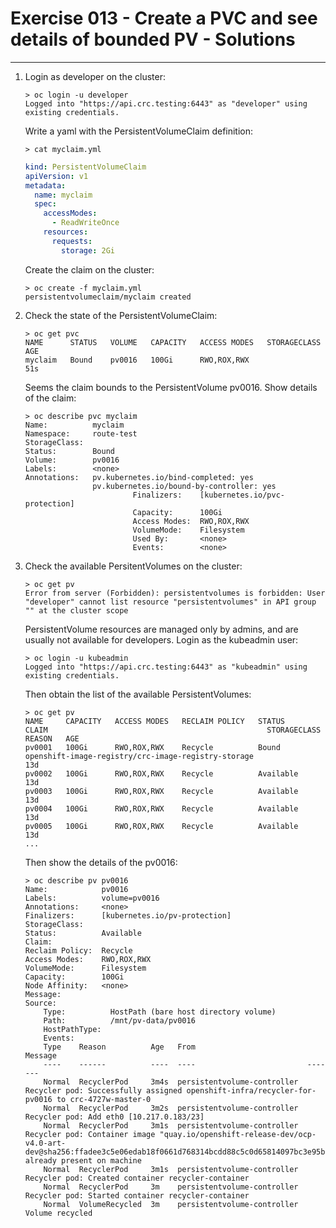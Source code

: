 # Exercise 013 - Create a PVC and see details of bounded PV - Solutions

---

1. Login as developer on the cluster:

   ```console
   > oc login -u developer
   Logged into "https://api.crc.testing:6443" as "developer" using existing credentials.
   ```

   Write a yaml with the PersistentVolumeClaim definition:

   ```console
   > cat myclaim.yml
   ```
   
   ```yaml
   kind: PersistentVolumeClaim
   apiVersion: v1
   metadata:
     name: myclaim
     spec:
       accessModes:
         - ReadWriteOnce
       resources:
         requests:
           storage: 2Gi
   ```

   Create the claim on the cluster:

   ```console
   > oc create -f myclaim.yml
   persistentvolumeclaim/myclaim created
   ```

2. Check the state of the PersistentVolumeClaim:

   ```console
   > oc get pvc
   NAME      STATUS   VOLUME   CAPACITY   ACCESS MODES   STORAGECLASS   AGE
   myclaim   Bound    pv0016   100Gi      RWO,ROX,RWX                   51s
   ```

   Seems the claim bounds to the PersistentVolume pv0016. Show details of the
   claim:

   ```console
   > oc describe pvc myclaim
   Name:          myclaim
   Namespace:     route-test
   StorageClass:
   Status:        Bound
   Volume:        pv0016
   Labels:        <none>
   Annotations:   pv.kubernetes.io/bind-completed: yes
                  pv.kubernetes.io/bound-by-controller: yes
                           Finalizers:    [kubernetes.io/pvc-protection]
                           Capacity:      100Gi
                           Access Modes:  RWO,ROX,RWX
                           VolumeMode:    Filesystem
                           Used By:       <none>
                           Events:        <none>
   ```

3. Check the available PersitentVolumes on the cluster:

   ```console
   > oc get pv
   Error from server (Forbidden): persistentvolumes is forbidden: User "developer" cannot list resource "persistentvolumes" in API group "" at the cluster scope
   ```

   PersistentVolume resources are managed only by admins, and are usually not
   available for developers. Login as the kubeadmin user:

   ```
   > oc login -u kubeadmin
   Logged into "https://api.crc.testing:6443" as "kubeadmin" using existing credentials.
   ```

   Then obtain the list of the available PersistentVolumes:

   ```console
   > oc get pv
   NAME     CAPACITY   ACCESS MODES   RECLAIM POLICY   STATUS      CLAIM                                                 STORAGECLASS   REASON   AGE
   pv0001   100Gi      RWO,ROX,RWX    Recycle          Bound       openshift-image-registry/crc-image-registry-storage                           13d
   pv0002   100Gi      RWO,ROX,RWX    Recycle          Available                                                                                 13d
   pv0003   100Gi      RWO,ROX,RWX    Recycle          Available                                                                                 13d
   pv0004   100Gi      RWO,ROX,RWX    Recycle          Available                                                                                 13d
   pv0005   100Gi      RWO,ROX,RWX    Recycle          Available                                                                                 13d
   ...
   ```

   Then show the details of the pv0016:

   ```console
   > oc describe pv pv0016
   Name:            pv0016
   Labels:          volume=pv0016
   Annotations:     <none>
   Finalizers:      [kubernetes.io/pv-protection]
   StorageClass:
   Status:          Available
   Claim:
   Reclaim Policy:  Recycle
   Access Modes:    RWO,ROX,RWX
   VolumeMode:      Filesystem
   Capacity:        100Gi
   Node Affinity:   <none>
   Message:
   Source:
       Type:          HostPath (bare host directory volume)
       Path:          /mnt/pv-data/pv0016
       HostPathType:
       Events:
       Type    Reason          Age   From                         Message
       ----    ------          ----  ----                         -------
       Normal  RecyclerPod     3m4s  persistentvolume-controller  Recycler pod: Successfully assigned openshift-infra/recycler-for-pv0016 to crc-4727w-master-0
       Normal  RecyclerPod     3m2s  persistentvolume-controller  Recycler pod: Add eth0 [10.217.0.183/23]
       Normal  RecyclerPod     3m1s  persistentvolume-controller  Recycler pod: Container image "quay.io/openshift-release-dev/ocp-v4.0-art-dev@sha256:ffadee3c5e06edab18f0661d768314bcdd88c5c0d65814097bc3e95b00e2c714" already present on machine
       Normal  RecyclerPod     3m1s  persistentvolume-controller  Recycler pod: Created container recycler-container
       Normal  RecyclerPod     3m    persistentvolume-controller  Recycler pod: Started container recycler-container
       Normal  VolumeRecycled  3m    persistentvolume-controller  Volume recycled
   ```
